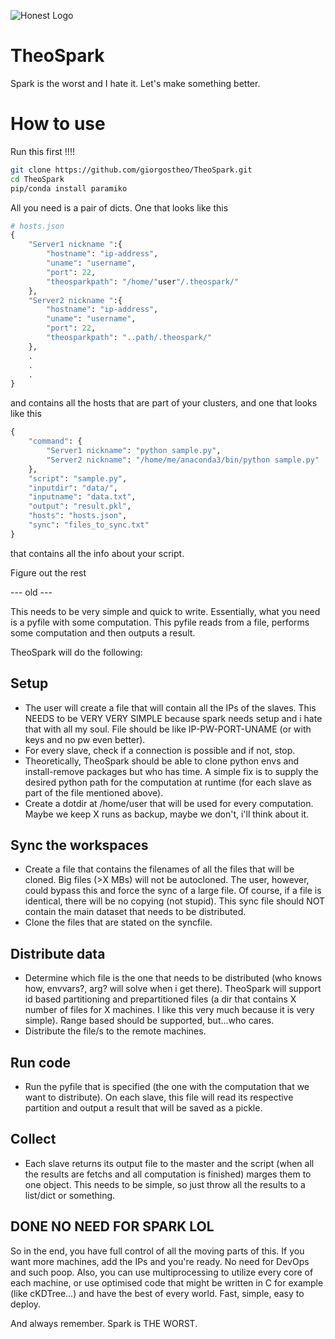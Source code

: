 ![Honest Logo](logo.png)

# TheoSpark
Spark is the worst and I hate it. Let's make something better. 

# How to use

Run this first !!!!
```bash
git clone https://github.com/giorgostheo/TheoSpark.git
cd TheoSpark
pip/conda install paramiko
```

All you need is a pair of dicts. One that looks like this
```python
# hosts.json
{
    "Server1 nickname ":{
        "hostname": "ip-address",
        "uname": "username",
        "port": 22,
        "theosparkpath": "/home/"user"/.theospark/"
    },
    "Server2 nickname ":{
        "hostname": "ip-address",
        "uname": "username",
        "port": 22,
        "theosparkpath": "..path/.theospark/"
    },
    .
    .
    .
}
```
and contains all the hosts that are part of your clusters, and one that looks like this
```python
{
    "command": {
        "Server1 nickname": "python sample.py",
        "Server2 nickname": "/home/me/anaconda3/bin/python sample.py"
    },
    "script": "sample.py",
    "inputdir": "data/",
    "inputname": "data.txt",
    "output": "result.pkl",
    "hosts": "hosts.json",
    "sync": "files_to_sync.txt"
}
```
that contains all the info about your script.

Figure out the rest

--- old ---

This needs to be very simple and quick to write. Essentially, what you need is a pyfile with some computation. This pyfile reads from a file, performs some computation and then outputs a result. 

TheoSpark will do the following:

## Setup




- The user will create a file that will contain all the IPs of the slaves. This NEEDS to be VERY VERY SIMPLE because spark needs setup and i hate that with all my soul. File should be like IP-PW-PORT-UNAME (or with keys and no pw even better). 
- For every slave, check if a connection is possible and if not, stop.
- Theoretically, TheoSpark should be able to clone python envs and install-remove packages but who has time. A simple fix is to supply the desired python path for the computation at runtime (for each slave as part of the file mentioned above).
- Create a dotdir at /home/user that will be used for every computation. Maybe we keep X runs as backup, maybe we don't, i'll think about it. 

## Sync the workspaces
- Create a file that contains the filenames of all the files that will be cloned. Big files (>X MBs) will not be autocloned. The user, however, could bypass this and force the sync of a large file. Of course, if a file is identical, there will be no copying (not stupid). This sync file should NOT contain the main dataset that needs to be distributed. 
- Clone the files that are stated on the syncfile.
## Distribute data
- Determine which file is the one that needs to be distributed (who knows how, envvars?, arg? will solve when i get there). TheoSpark will support id based partitioning and prepartitioned files (a dir that contains X number of files for X machines. I like this very much because it is very simple). Range based should be supported, but...who cares.
- Distribute the file/s to the remote machines.
## Run code
- Run the pyfile that is specified (the one with the computation that we want to distribute). On each slave, this file will read its respective partition and output a result that will be saved as a pickle. 
## Collect
- Each slave returns its output file to the master and the script (when all the results are fetchs and all computation is finished) marges them to one object. This needs to be simple, so just throw all the results to a list/dict or something.
## DONE NO NEED FOR SPARK LOL

So in the end, you have full control of all the moving parts of this. If you want more machines, add the IPs and you're ready. No need for DevOps and such poop. Also, you can use multiprocessing to utilize every core of each machine, or use optimised code that might be written in C for example (like cKDTree...) and have the best of every world. Fast, simple, easy to deploy.


And always remember. Spark is THE WORST.    
    
